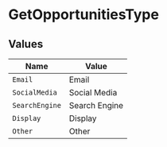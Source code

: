 # GetOpportunitiesType


## Values

| Name           | Value          |
| -------------- | -------------- |
| `Email`        | Email          |
| `SocialMedia`  | Social Media   |
| `SearchEngine` | Search Engine  |
| `Display`      | Display        |
| `Other`        | Other          |